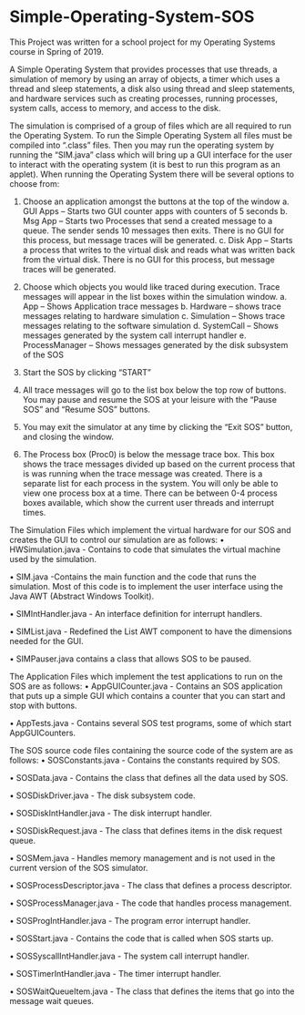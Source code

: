 # Simple-Operating-System-SOS

This Project was written for a school project for my Operating Systems course in Spring of 2019.

A Simple Operating System that provides processes that use threads, a simulation of memory by using an array of objects, a timer which uses a thread and sleep statements, a disk also using thread and sleep statements, and hardware services such as creating processes, running processes, system calls, access to memory, and access to the disk.

The simulation is comprised of a group of files which are all required to run the Operating System. To run the Simple Operating System all files must be compiled into “.class” files. Then you may run the operating system by running the “SIM.java” class which will bring up a GUI interface for the user to interact with the operating system (it is best to run this program as an applet). When running the Operating System there will be several options to choose from:
  
  1.	Choose an application amongst the buttons at the top of the window
    a.	GUI Apps – Starts two GUI counter apps with counters of 5 seconds
    b.	Msg App – Starts two Processes that send a created message to a queue. The sender sends 10 messages then exits. There is no GUI for this process, but message traces will         be generated.
    c.	Disk App – Starts a process that writes to the virtual disk and reads what was written back from the virtual disk. There is no GUI for this process, but message traces           will be generated.
  
  2.	Choose which objects you would like traced during execution. Trace messages will appear in the list boxes within the simulation window.
    a.	App – Shows Application trace messages
    b.	Hardware – shows trace messages relating to hardware simulation
    c.	Simulation – Shows trace messages relating to the software simulation
    d.	SystemCall – Shows messages generated by the system call interrupt handler
    e.	ProcessManager – Shows messages generated by the disk subsystem of the SOS
 
 3.	Start the SOS by clicking “START”
 
 4.	All trace messages will go to the list box below the top row of buttons. You may pause and resume the SOS at your leisure with the “Pause SOS” and “Resume SOS” buttons.
 
 5.	You may exit the simulator at any time by clicking the “Exit SOS” button, and closing the window.
 
 6.	The Process box (Proc0) is below the message trace box. This box shows the trace messages divided up based on the current process that is was running when the trace message was created. There is a separate list for each process in the system. You will only be able to view one process box at a time. There can be between 0-4 process boxes       available, which show the current user threads and interrupt times.

The Simulation Files which implement the virtual hardware for our SOS and creates the GUI to control our simulation are as follows:
•	HWSimulation.java - Contains to code that simulates the virtual machine used by the simulation.

•	SIM.java -Contains the main function and the code that runs the simulation. Most of this code is to implement the user interface using the Java AWT (Abstract Windows Toolkit).

•	SIMIntHandler.java - An interface definition for interrupt handlers.

•	SIMList.java - Redefined the List AWT component to have the dimensions needed for the GUI.

•	SIMPauser.java contains a class that allows SOS to be paused.

The Application Files which implement the test applications to run on the SOS are as follows:
•	AppGUICounter.java - Contains an SOS application that puts up a simple GUI which contains a counter that you can start and stop with buttons.

•	AppTests.java - Contains several SOS test programs, some of which start AppGUICounters.

The SOS source code files containing the source code of the system are as follows:
•	SOSConstants.java - Contains the constants required by SOS.

•	SOSData.java - Contains the class that defines all the data used by SOS.

•	SOSDiskDriver.java - The disk subsystem code.

•	SOSDiskIntHandler.java - The disk interrupt handler.

•	SOSDiskRequest.java - The class that defines items in the disk request queue.

•	SOSMem.java - Handles memory management and is not used in the current version of the SOS simulator.

•	SOSProcessDescriptor.java - The class that defines a process descriptor.

•	SOSProcessManager.java - The code that handles process management.

•	SOSProgIntHandler.java - The program error interrupt handler.

•	SOSStart.java - Contains the code that is called when SOS starts up.

•	SOSSyscallIntHandler.java - The system call interrupt handler.

•	SOSTimerIntHandler.java - The timer interrupt handler.

•	SOSWaitQueueItem.java - The class that defines the items that go into the message wait queues.
